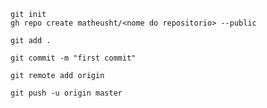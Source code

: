 ```
git init 
gh repo create matheusht/<nome do repositorio> --public
```

```
git add .
```

```
git commit -m "first commit"
```

```
git remote add origin
```

```
git push -u origin master
```

```